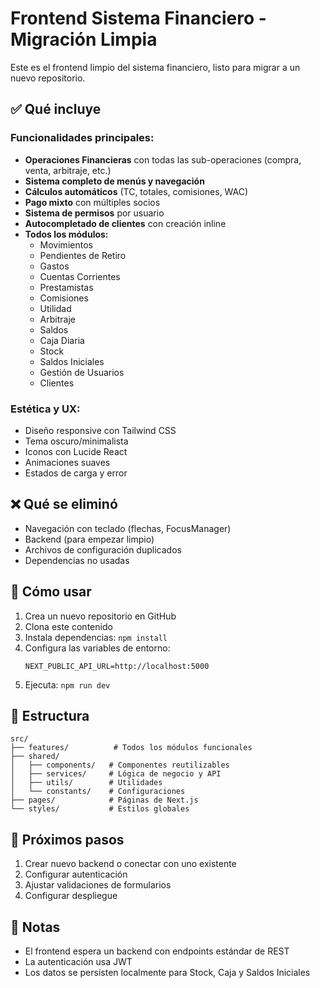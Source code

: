 # Frontend Sistema Financiero - Migración Limpia

Este es el frontend limpio del sistema financiero, listo para migrar a un nuevo repositorio.

## ✅ Qué incluye

### Funcionalidades principales:

- **Operaciones Financieras** con todas las sub-operaciones (compra, venta, arbitraje, etc.)
- **Sistema completo de menús y navegación**
- **Cálculos automáticos** (TC, totales, comisiones, WAC)
- **Pago mixto** con múltiples socios
- **Sistema de permisos** por usuario
- **Autocompletado de clientes** con creación inline
- **Todos los módulos:**
  - Movimientos
  - Pendientes de Retiro
  - Gastos
  - Cuentas Corrientes
  - Prestamistas
  - Comisiones
  - Utilidad
  - Arbitraje
  - Saldos
  - Caja Diaria
  - Stock
  - Saldos Iniciales
  - Gestión de Usuarios
  - Clientes

### Estética y UX:

- Diseño responsive con Tailwind CSS
- Tema oscuro/minimalista
- Iconos con Lucide React
- Animaciones suaves
- Estados de carga y error

## ❌ Qué se eliminó

- Navegación con teclado (flechas, FocusManager)
- Backend (para empezar limpio)
- Archivos de configuración duplicados
- Dependencias no usadas

## 🚀 Cómo usar

1. Crea un nuevo repositorio en GitHub
2. Clona este contenido
3. Instala dependencias: `npm install`
4. Configura las variables de entorno:
   ```
   NEXT_PUBLIC_API_URL=http://localhost:5000
   ```
5. Ejecuta: `npm run dev`

## 📁 Estructura

```
src/
├── features/          # Todos los módulos funcionales
├── shared/
│   ├── components/   # Componentes reutilizables
│   ├── services/     # Lógica de negocio y API
│   ├── utils/        # Utilidades
│   └── constants/    # Configuraciones
├── pages/            # Páginas de Next.js
└── styles/           # Estilos globales
```

## 🔧 Próximos pasos

1. Crear nuevo backend o conectar con uno existente
2. Configurar autenticación
3. Ajustar validaciones de formularios
4. Configurar despliegue

## 📝 Notas

- El frontend espera un backend con endpoints estándar de REST
- La autenticación usa JWT
- Los datos se persisten localmente para Stock, Caja y Saldos Iniciales
